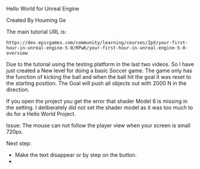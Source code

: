Hello World for Unreal Engine

Created By Houming Ge

The main tutorial URL is:
```
https://dev.epicgames.com/community/learning/courses/ZpX/your-first-hour-in-unreal-engine-5-0/RPwK/your-first-hour-in-unreal-engine-5-0-overview
```

Due to the tutorial using the testing platform in the last two videos. So I have just created a New level for doing a basic Soccer game. The game only has the function of kicking the ball and when the ball hit the goal it was reset to the starting position. The Goal will push all objects out with 2000 N in the direction. 

If you open the project you get the error that shader Model 6 is missing in the setting. I deliberately did not set the shader model as it was too much to do for a Hello World Project.

Issue: 
The mouse can not follow the player view when your screen is small 720px.

Next step:
* Make the text disappear or by step on the button.
* 

